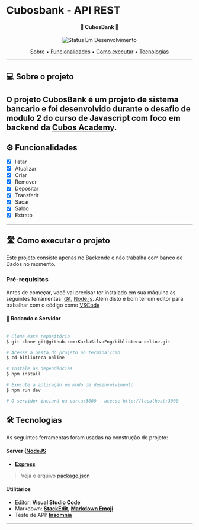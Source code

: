 # Cubosbank - API REST

<h4 align="center"> 
	🚧 CubosBank 🚧
</h4>

<p align="center">
	<img alt="Status Em Desenvolvimento" src="https://img.shields.io/badge/STATUS-CONCLUÍDO-green">
</p>

<p align="center">
 <a href="#-sobre-o-projeto">Sobre</a> •
 <a href="#-funcionalidades">Funcionalidades</a> •
 <a href="#-como-executar-o-projeto">Como executar</a> • 
 <a href="#-tecnologias">Tecnologias</a>
</p>

---

## 💻 Sobre o projeto

## O projeto CubosBank é um projeto de sistema bancario e foi desenvolvido durante o desafio de modulo 2 do curso de Javascript com foco em backend da [Cubos Academy](https://cubos.academy/).

## ⚙ Funcionalidades

- [x] listar
- [x] Atualizar
- [x] Criar
- [x] Remover
- [x] Depositar
- [x] Transferir
- [x] Sacar
- [x] Saldo
- [x] Extrato

---

## 🛣 Como executar o projeto

Este projeto consiste apenas no Backende e não trabalha com banco de Dados no momento.

### Pré-requisitos

Antes de começar, você vai precisar ter instalado em sua máquina as seguintes ferramentas:
[Git](https://git-scm.com), [Node.js](https://nodejs.org/en/).
Além disto é bom ter um editor para trabalhar com o código como [VSCode](https://code.visualstudio.com/)

#### 🎲 Rodando o Servidor

```bash

# Clone este repositório
$ git clone git@github.com:KarlaSilvaEng/biblioteca-online.git

# Acesse a pasta do projeto no terminal/cmd
$ cd biblioteca-online

# Instale as dependências
$ npm install

# Execute a aplicação em modo de desenvolvimento
$ npm run dev

# O servidor inciará na porta:3000 - acesse http://localhost:3000

```

## 🛠 Tecnologias

As seguintes ferramentas foram usadas na construção do projeto:

#### [](https://github.com/KarlaSilvaEng/biblioteca-online#server-nodejs--typescript)**Server** ([NodeJS](https://nodejs.org/en/)

- **[Express](https://expressjs.com/)**

> Veja o arquivo [package.json](https://github.com/MauriMenezes/cubosBank-API-REST/blob/main/package.json)

#### [](https://github.com/cubos-academy/academy-template-readme-projects#utilit%C3%A1rios)**Utilitários**

- Editor: **[Visual Studio Code](https://code.visualstudio.com/)**
- Markdown: **[StackEdit](https://stackedit.io/)**, **[Markdown Emoji](https://gist.github.com/rxaviers/7360908)**
- Teste de API: **[Insomnia](https://insomnia.rest/)**

---
